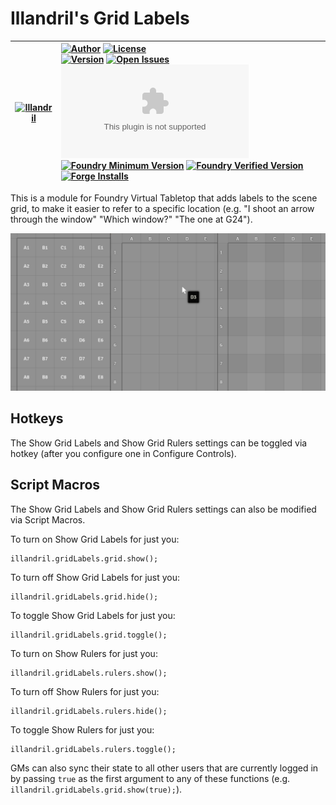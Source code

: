 # Illandril's Grid Labels

| [![Illandril](https://avatars.githubusercontent.com/illandril?size=64)](https://github.com/illandril) | [![Author](https://img.shields.io/badge/Joe%20Spandrusyszyn-Illandril?style=flat&labelColor=520&color=250&label=Illandril)](https://github.com/illandril) [![License](https://img.shields.io/github/license/illandril/FoundryVTT-grid-labels?style=flat&labelColor=520&color=250&label=license)](https://github.com/illandril/FoundryVTT-grid-labels/blob/main/LICENSE) <br> [![Version](https://img.shields.io/github/v/release/illandril/FoundryVTT-grid-labels?style=flat&labelColor=520&color=250&label=version)](https://github.com/illandril/FoundryVTT-grid-labels/releases) [![Open Issues](https://img.shields.io/github/issues/illandril/FoundryVTT-grid-labels?style=flat&labelColor=520&color=250&logo=github&label=issues)](https://github.com/illandril/FoundryVTT-grid-labels/issues) [![Latest Release Download Count](https://img.shields.io/github/downloads/illandril/FoundryVTT-grid-labels/latest/module.zip?style=flat&labelColor=520&color=250&label=downloads)](#) <br> [![Foundry Minimum Version](https://img.shields.io/badge/dynamic/json?style=flat&labelColor=520&color=250&label=Min.%20Foundry%20&prefix=v&query=$.compatibility.minimum&url=https%3A%2F%2Fgithub.com%2Fillandril%2FFoundryVTT-grid-labels%2Freleases%2Flatest%2Fdownload%2Fmodule.json)](https://foundryvtt.com/packages/illandril-grid-labels) [![Foundry Verified Version](https://img.shields.io/badge/dynamic/json?style=flat&labelColor=520&color=250&label=Verified%20on&prefix=v&query=$.compatibility.verified&url=https%3A%2F%2Fgithub.com%2Fillandril%2FFoundryVTT-grid-labels%2Freleases%2Flatest%2Fdownload%2Fmodule.json)](https://foundryvtt.com/packages/illandril-grid-labels) [![Forge Installs](https://img.shields.io/badge/dynamic/json?style=flat&labelColor=520&color=250&label=Forge%20Installs&query=package.installs&url=http%3A%2F%2Fforge-vtt.com%2Fapi%2Fbazaar%2Fpackage%2Fillandril-grid-labels&suffix=%25)](https://forge-vtt.com/bazaar/package/illandril-grid-labels) |
| --- | :--- |

This is a module for Foundry Virtual Tabletop that adds labels to the scene grid, to make it easier to refer to a specific location (e.g. "I shoot an arrow through the window" "Which window?" "The one at G24").

![Screenshot the module showing three possible configuration options](/screenshots/cover.png)

## Hotkeys
The Show Grid Labels and Show Grid Rulers settings can be toggled via hotkey (after you configure one in Configure Controls).

## Script Macros
The Show Grid Labels and Show Grid Rulers settings can also be modified via Script Macros.

To turn on Show Grid Labels for just you:
```
illandril.gridLabels.grid.show();
```

To turn off Show Grid Labels for just you:
```
illandril.gridLabels.grid.hide();
```

To toggle Show Grid Labels for just you:
```
illandril.gridLabels.grid.toggle();
```

To turn on Show Rulers for just you:
```
illandril.gridLabels.rulers.show();
```

To turn off Show Rulers for just you:
```
illandril.gridLabels.rulers.hide();
```

To toggle Show Rulers for just you:
```
illandril.gridLabels.rulers.toggle();
```

GMs can also sync their state to all other users that are currently logged in by passing `true` as the first argument to any of these functions (e.g. `illandril.gridLabels.grid.show(true);`).
